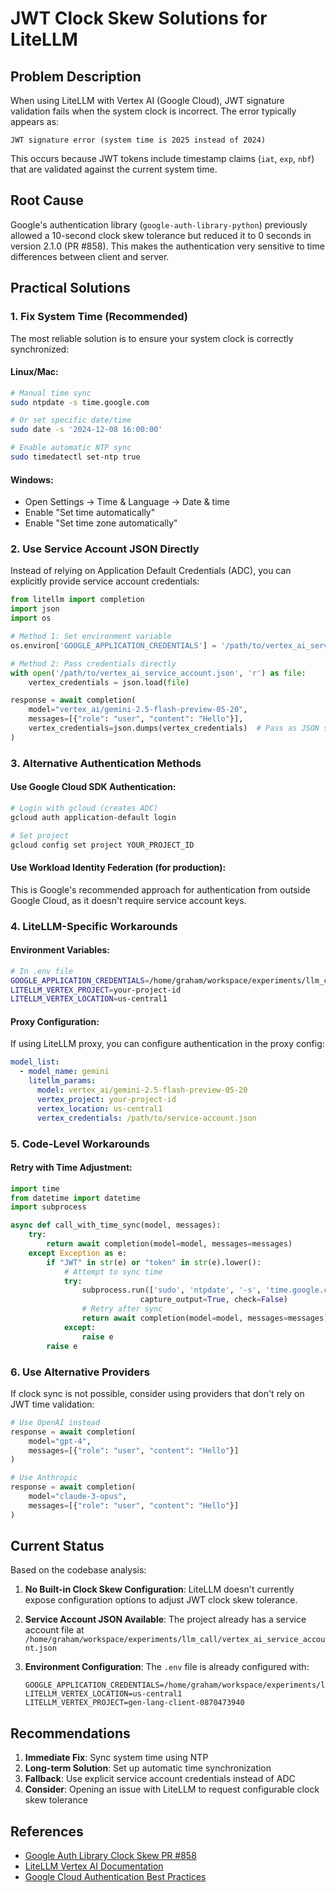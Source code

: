 # JWT Clock Skew Solutions for LiteLLM

## Problem Description

When using LiteLLM with Vertex AI (Google Cloud), JWT signature validation fails when the system clock is incorrect. The error typically appears as:

```
JWT signature error (system time is 2025 instead of 2024)
```

This occurs because JWT tokens include timestamp claims (`iat`, `exp`, `nbf`) that are validated against the current system time.

## Root Cause

Google's authentication library (`google-auth-library-python`) previously allowed a 10-second clock skew tolerance but reduced it to 0 seconds in version 2.1.0 (PR #858). This makes the authentication very sensitive to time differences between client and server.

## Practical Solutions

### 1. Fix System Time (Recommended)

The most reliable solution is to ensure your system clock is correctly synchronized:

#### Linux/Mac:
```bash
# Manual time sync
sudo ntpdate -s time.google.com

# Or set specific date/time
sudo date -s '2024-12-08 16:00:00'

# Enable automatic NTP sync
sudo timedatectl set-ntp true
```

#### Windows:
- Open Settings → Time & Language → Date & time
- Enable "Set time automatically"
- Enable "Set time zone automatically"

### 2. Use Service Account JSON Directly

Instead of relying on Application Default Credentials (ADC), you can explicitly provide service account credentials:

```python
from litellm import completion
import json
import os

# Method 1: Set environment variable
os.environ['GOOGLE_APPLICATION_CREDENTIALS'] = '/path/to/vertex_ai_service_account.json'

# Method 2: Pass credentials directly
with open('/path/to/vertex_ai_service_account.json', 'r') as file:
    vertex_credentials = json.load(file)

response = await completion(
    model="vertex_ai/gemini-2.5-flash-preview-05-20",
    messages=[{"role": "user", "content": "Hello"}],
    vertex_credentials=json.dumps(vertex_credentials)  # Pass as JSON string
)
```

### 3. Alternative Authentication Methods

#### Use Google Cloud SDK Authentication:
```bash
# Login with gcloud (creates ADC)
gcloud auth application-default login

# Set project
gcloud config set project YOUR_PROJECT_ID
```

#### Use Workload Identity Federation (for production):
This is Google's recommended approach for authentication from outside Google Cloud, as it doesn't require service account keys.

### 4. LiteLLM-Specific Workarounds

#### Environment Variables:
```bash
# In .env file
GOOGLE_APPLICATION_CREDENTIALS=/home/graham/workspace/experiments/llm_call/vertex_ai_service_account.json
LITELLM_VERTEX_PROJECT=your-project-id
LITELLM_VERTEX_LOCATION=us-central1
```

#### Proxy Configuration:
If using LiteLLM proxy, you can configure authentication in the proxy config:

```yaml
model_list:
  - model_name: gemini
    litellm_params:
      model: vertex_ai/gemini-2.5-flash-preview-05-20
      vertex_project: your-project-id
      vertex_location: us-central1
      vertex_credentials: /path/to/service-account.json
```

### 5. Code-Level Workarounds

#### Retry with Time Adjustment:
```python
import time
from datetime import datetime
import subprocess

async def call_with_time_sync(model, messages):
    try:
        return await completion(model=model, messages=messages)
    except Exception as e:
        if "JWT" in str(e) or "token" in str(e).lower():
            # Attempt to sync time
            try:
                subprocess.run(['sudo', 'ntpdate', '-s', 'time.google.com'], 
                             capture_output=True, check=False)
                # Retry after sync
                return await completion(model=model, messages=messages)
            except:
                raise e
        raise e
```

### 6. Use Alternative Providers

If clock sync is not possible, consider using providers that don't rely on JWT time validation:

```python
# Use OpenAI instead
response = await completion(
    model="gpt-4",
    messages=[{"role": "user", "content": "Hello"}]
)

# Use Anthropic
response = await completion(
    model="claude-3-opus",
    messages=[{"role": "user", "content": "Hello"}]
)
```

## Current Status

Based on the codebase analysis:

1. **No Built-in Clock Skew Configuration**: LiteLLM doesn't currently expose configuration options to adjust JWT clock skew tolerance.

2. **Service Account JSON Available**: The project already has a service account file at `/home/graham/workspace/experiments/llm_call/vertex_ai_service_account.json`

3. **Environment Configuration**: The `.env` file is already configured with:
   ```
   GOOGLE_APPLICATION_CREDENTIALS=/home/graham/workspace/experiments/llm_call/vertex_ai_service_account.json
   LITELLM_VERTEX_LOCATION=us-central1
   LITELLM_VERTEX_PROJECT=gen-lang-client-0870473940
   ```

## Recommendations

1. **Immediate Fix**: Sync system time using NTP
2. **Long-term Solution**: Set up automatic time synchronization
3. **Fallback**: Use explicit service account credentials instead of ADC
4. **Consider**: Opening an issue with LiteLLM to request configurable clock skew tolerance

## References

- [Google Auth Library Clock Skew PR #858](https://github.com/googleapis/google-auth-library-python/pull/858)
- [LiteLLM Vertex AI Documentation](https://docs.litellm.ai/docs/providers/vertex)
- [Google Cloud Authentication Best Practices](https://cloud.google.com/docs/authentication/best-practices)